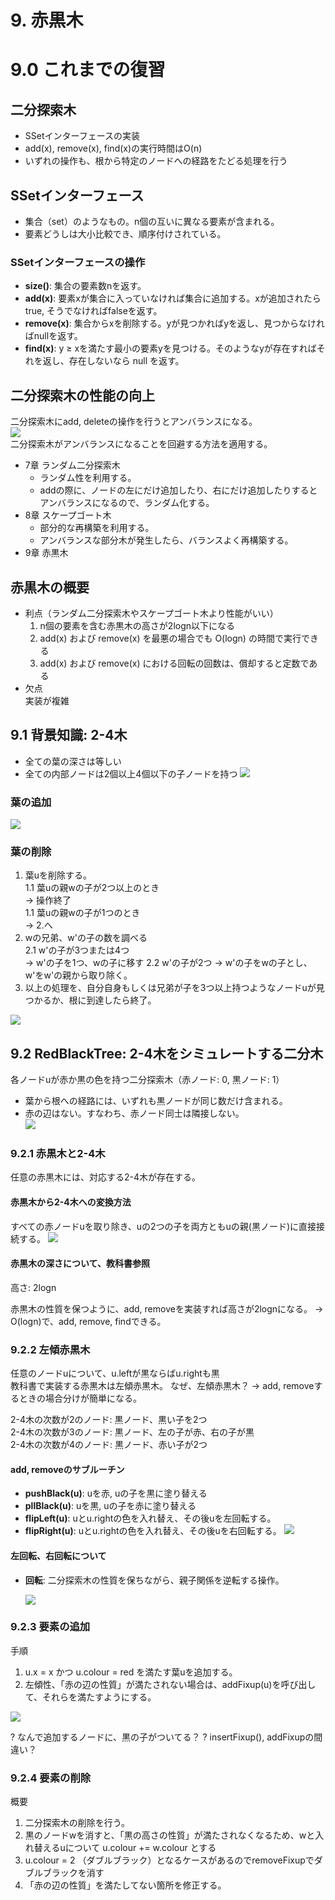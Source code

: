 # 9. 赤黒木

# 9.0 これまでの復習
## 二分探索木
- SSetインターフェースの実装
- add(x), remove(x), find(x)の実行時間はO(n)
- いずれの操作も、根から特定のノードへの経路をたどる処理を行う

## SSetインターフェース
- 集合（set）のようなもの。n個の互いに異なる要素が含まれる。
- 要素どうしは大小比較でき、順序付けされている。
### SSetインターフェースの操作
- **size()**: 集合の要素数nを返す。
- **add(x)**: 要素xが集合に入っていなければ集合に追加する。xが追加されたらtrue, そうでなければfalseを返す。
- **remove(x)**: 集合からxを削除する。yが見つかればyを返し、見つからなければnullを返す。
- **find(x)**: y ≥ xを満たす最小の要素yを見つける。そのようなyが存在すればそれを返し、存在しないなら null を返す。

## 二分探索木の性能の向上
二分探索木にadd, deleteの操作を行うとアンバランスになる。  
![](./img/ods_2022-09-01-15-16-58.png)  
二分探索木がアンバランスになることを回避する方法を適用する。  
- 7章 ランダム二分探索木
  - ランダム性を利用する。
  - addの際に、ノードの左にだけ追加したり、右にだけ追加したりするとアンバランスになるので、ランダム化する。
- 8章 スケープゴート木
  - 部分的な再構築を利用する。
  - アンバランスな部分木が発生したら、バランスよく再構築する。
- 9章 赤黒木

## 赤黒木の概要
- 利点（ランダム二分探索木やスケープゴート木より性能がいい）
  1. n個の要素を含む赤黒木の高さが2logn以下になる
  2. add(x) および remove(x) を最悪の場合でも O(logn) の時間で実行できる
  3. add(x) および remove(x) における回転の回数は、償却すると定数である
- 欠点  
  実装が複雑

## 9.1 背景知識: 2-4木
- 全ての葉の深さは等しい
- 全ての内部ノードは2個以上4個以下の子ノードを持つ
![](./img/ods_2022-09-01-14-55-17.png)

### 葉の追加
![](./img/ods_2022-09-01-15-00-03.png)

### 葉の削除
1. 葉uを削除する。  
1.1 葉uの親wの子が2つ以上のとき  
  → 操作終了  
1.1 葉uの親wの子が1つのとき  
  → 2.へ  
2. wの兄弟、w'の子の数を調べる  
2.1 w'の子が3つまたは4つ  
  → w'の子を1つ、wの子に移す
2.2 w'の子が2つ
  → w'の子をwの子とし、w'をw'の親から取り除く。
3. 以上の処理を、自分自身もしくは兄弟が子を3つ以上持つようなノードuが見つかるか、根に到達したら終了。  
  
![](./img/ods_2022-09-01-15-18-21.png)


## 9.2 RedBlackTree: 2-4木をシミュレートする二分木
各ノードuが赤か黒の色を持つ二分探索木（赤ノード: 0, 黒ノード: 1）  
- 葉から根への経路には、いずれも黒ノードが同じ数だけ含まれる。  
- 赤の辺はない。すなわち、赤ノード同士は隣接しない。  
![](./img/ods_2022-09-01-17-05-00.png)

### 9.2.1 赤黒木と2-4木
任意の赤黒木には、対応する2-4木が存在する。
#### 赤黒木から2-4木への変換方法
すべての赤ノードuを取り除き、uの2つの子を両方ともuの親(黒ノード)に直接接続する。
![](./img/ods_2022-09-01-16-00-36.png)

#### 赤黒木の深さについて、教科書参照
高さ: 2logn

赤黒木の性質を保つように、add, removeを実装すれば高さが2lognになる。
-> O(logn)で、add, remove, findできる。

### 9.2.2 左傾赤黒木
任意のノードuについて、u.leftが黒ならばu.rightも黒  
教科書で実装する赤黒木は左傾赤黒木。
なぜ、左傾赤黒木？
→ add, removeするときの場合分けが簡単になる。

2-4木の次数が2のノード: 黒ノード、黒い子を2つ  
2-4木の次数が3のノード: 黒ノード、左の子が赤、右の子が黒  
2-4木の次数が4のノード: 黒ノード、赤い子が2つ  

#### add, removeのサブルーチン
- **pushBlack(u)**: uを赤, uの子を黒に塗り替える
- **pllBlack(u)**: uを黒, uの子を赤に塗り替える
- **flipLeft(u)**: uとu.rightの色を入れ替え、その後uを左回転する。
- **flipRight(u)**: uとu.rightの色を入れ替え、その後uを右回転する。
![](images/2022-09-01-17-26-46.png)

#### 左回転、右回転について
- **回転**: 二分探索木の性質を保ちながら、親子関係を逆転する操作。
  
  ![](images/2022-09-02-17-07-43.png)

### 9.2.3 要素の追加
手順
1. u.x = x かつ u.colour = red を満たす葉uを追加する。
2. 左傾性、「赤の辺の性質」が満たされない場合は、addFixup(u)を呼び出して、それらを満たすようにする。  
  
![](images/2022-09-02-17-20-33.png)

? なんで追加するノードに、黒の子がついてる？
? insertFixup(), addFixupの間違い？

### 9.2.4 要素の削除
概要
1. 二分探索木の削除を行う。
2. 黒のノードwを消すと、「黒の高さの性質」が満たされなくなるため、wと入れ替えるuについて u.colour += w.colour とする
3. u.colour = 2 （ダブルブラック）となるケースがあるのでremoveFixupでダブルブラックを消す
4. 「赤の辺の性質」を満たしてない箇所を修正する。
